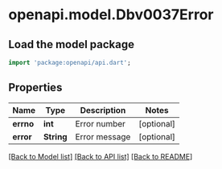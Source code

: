 # openapi.model.Dbv0037Error

## Load the model package
```dart
import 'package:openapi/api.dart';
```

## Properties
Name | Type | Description | Notes
------------ | ------------- | ------------- | -------------
**errno** | **int** | Error number | [optional] 
**error** | **String** | Error message | [optional] 

[[Back to Model list]](../README.md#documentation-for-models) [[Back to API list]](../README.md#documentation-for-api-endpoints) [[Back to README]](../README.md)


